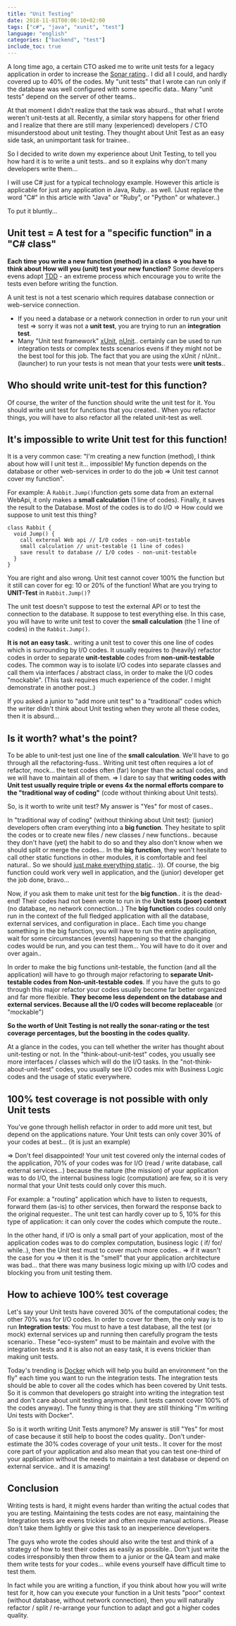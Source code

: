 ```yaml
---
title: "Unit Testing"
date: 2018-11-01T00:06:10+02:00
tags: ["c#", "java", "xunit", "test"]
language: "english"
categories: ["backend", "test"]
include_toc: true
---
```

A long time ago, a certain CTO asked me to write unit tests for a legacy application in order to increase the [Sonar rating](https://docs.sonarqube.org/latest/user-guide/metric-definitions/).. I did all I could, and hardly covered up to 40% of the codes. My "unit tests" that I wrote can run only if the database was well configured with some specific data.. Many "unit tests" depend on the server of other teams..

At that moment I didn't realize that the task was absurd.., that what I wrote weren't unit-tests at all. Recently, a similar story happens for other friend and I realize that there are still many (experienced) developers / CTO misunderstood about unit testing. They thought about Unit Test as an easy side task, an unimportant task for trainee..

So I decided to write down my experience about Unit Testing, to tell you how hard it is to write a unit tests.. and so it explains why don't many developers write them…

I will use C# just for a typical technology example. However this article is applicable for just any application in Java, Ruby.. as well. (Just replace the word "C#" in this article with "Java" or "Ruby", or "Python" or whatever..)

To put it bluntly…

## Unit test = A test for a "specific function" in a "C# class"

**Each time you write a new function (method) in a class => you have to think about How will you (unit) test your new function?** Some developers evens adopt [TDD](https://en.wikipedia.org/wiki/Test-driven_development) - an extreme process which encourage you to write the tests even before writing the function.

A unit test is not a test scenario which requires database connection or web-service connection.

* If you need a database or a network connection in order to run your unit test => sorry it was not a **unit test**, you are trying to run an **integration test**.
* Many "Unit test framework" [xUnit](https://xunit.net/), [nUnit](https://nunit.org/).. certainly can be used to run integration tests or complex tests scenarios evens if they might not be the best tool for this job. The fact that you are using the xUnit / nUnit.. (launcher) to run your tests is not mean that your tests were **unit tests**..

## Who should write unit-test for this function?

Of course, the writer of the function should write the unit test for it. You should write unit test for functions that you created.. When you refactor things, you will have to also refactor all the related unit-test as well.

## It's impossible to write Unit test for this function!

It is a very common case: "I'm creating a new function (method), I think about how will I unit test it… impossible! My function depends on the database or other web-services in order to do the job => Unit test cannot cover my function".

For example: A `Rabbit.Jump()`function gets some data from an external WebApi, it only makes a **small calculation** (1 line of codes). Finally, it saves the result to the Database. Most of the codes is to do I/O => How could we suppose to unit test this thing?

```
class Rabbit {
  void Jump() {
    call external Web api // I/O codes - non-unit-testable
    small calculation // unit-testable (1 line of codes)
    save result to database // I/O codes - non-unit-testable
  }
}
```

You are right and also wrong. Unit test cannot cover 100% the function but it still can cover for eg: 10 or 20% of the function! What are you trying to **UNIT-Test** in `Rabbit.Jump()`?

The unit test doesn't suppose to test the external API or to test the connection to the database. It suppose to test everything else. In this case, you will have to write unit test to cover the **small calculation** (the 1 line of codes) in the `Rabbit.Jump()`.

**It is not an easy task**.. writing a unit test to cover this one line of codes which is surrounding by I/O codes. It usually requires to (heavily) refactor codes in order to separate **unit-testable** codes from **non-unit-testable** codes. The common way is to isolate I/O codes into separate classes and call them via interfaces / abstract class, in order to make the I/O codes "mockable". (This task requires much experience of the coder. I might demonstrate in another post..)

If you asked a junior to "add more unit test" to a "traditional" codes which the writer didn't think about Unit testing when they wrote all these codes, then it is absurd...

## Is it worth? what's the point?

To be able to unit-test just one line of the **small calculation**. We'll have to go through all the refactoring-fuss.. Writing unit test often requires a lot of refactor, mock... the test codes often (far) longer than the actual codes, and we will have to maintain all of them. => I dare to say that **writing codes with Unit test usually require triple or evens 4x the normal efforts compare to the "traditional way of coding"** (code without thinking about Unit tests).

So, is it worth to write unit test? My answer is "Yes" for most of cases..

In "traditional way of coding" (without thinking about Unit test): (junior) developers often cram everything into a **big function**. They hesitate to split the codes or to create new files / new classes / new functions.. because they don't have (yet) the habit to do so and they also don't know when we should split or merge the codes... In the **big function**, they won't hesitate to call other static functions in other modules, it is comfortable and feel natural.. So we should [just make everything static](https://codeburst.io/static-classes-are-evil-or-make-your-dependencies-explicit-af3e73bd29dd).. :)). Of course, the big function could work very well in application, and the (junior) developer get the job done, bravo...

Now, if you ask them to make unit test for the **big function**.. it is the dead-end! Their codes had not been wrote to run in the **Unit tests (poor) context** (no database, no network connection...) The **big function** codes could only run in the context of the full fledged application with all the database, external services, and configuration in place.. Each time you change something in the big function, you will have to run the entire application, wait for some circumstances (events) happening so that the changing codes would be run, and you can test them… You will have to do it over and over again..

In order to make the big functions unit-testable, the function (and all the application) will have to go through major refactoring to **separate Unit-testable codes from Non-unit-testable codes**. If you have the guts to go through this major refactor your codes usually become far better organized and far more flexible. **They become less dependent on the database and external services. Because all the I/O codes will become replaceable** (or "mockable")

**So the worth of Unit Testing is not really the sonar-rating or the test coverage percentages, but the boosting in the codes quality.**

At a glance in the codes, you can tell whether the writer has thought about unit-testing or not. In the "think-about-unit-test" codes, you usually see more interfaces / classes which will do the I/O tasks. In the "not-think-about-unit-test" codes, you usually see I/O codes mix with Business Logic codes and the usage of static everywhere.

## 100% test coverage is not possible with only Unit tests

You've gone through hellish refactor in order to add more unit test, but depend on the applications nature. Your Unit tests can only cover 30% of your codes at best… (it is just an example)

=> Don't feel disappointed! Your unit test covered only the internal codes of the application, 70% of your codes was for I/O (read / write database, call external services…) because the nature (the mission) of your application was to do I/O, the internal business logic (computation) are few, so it is very normal that your Unit tests could only cover this much.

For example: a "routing" application which have to listen to requests, forward them (as-is) to other services, then forward the response back to the original requester.. The unit test can hardly cover up to 5, 10% for this type of application: it can only cover the codes which compute the route..

In the other hand, if I/O is only a small part of your application, most of the application codes was to do complex computation, business logic ( if/ for/ while..), then the Unit test must to cover much more codes.. => if it wasn't the case for you => then it is the "smell" that your application architecture was bad… that there was many business logic mixing up with I/O codes and blocking you from unit testing them.

## How to achieve 100% test coverage

Let's say your Unit tests have covered 30% of the computational codes; the other 70% was for I/O codes. In order to cover for them, the only way is to run **Integration tests**: You must to have a test database, all the test (or mock) external services up and running then carefully program the tests scenario.. These "eco-system" must to be maintain and evolve with the integration tests and it is also not an easy task, it is evens trickier than making unit tests.

Today's trending is [Docker](https://www.docker.com/) which will help you build an environment "on the fly" each time you want to run the integration tests. The integration tests should be able to cover all the codes which has been covered by Unit tests. So it is common that developers go straight into writing the integration test and don't care about unit testing anymore.. (unit tests cannot cover 100% of the codes anyway). The funny thing is that they are still thinking "I'm writing Uni tests with Docker".

So is it worth writing Unit Tests anymore? My answer is still "Yes" for most of case because it still help to boost the codes quality.. Don't under-estimate the 30% codes coverage of your unit tests.. It cover for the most core part of your application and also mean that you can test one-third of your application without the needs to maintain a test database or depend on external service.. and it is amazing!

## Conclusion

Writing tests is hard, it might evens harder than writing the actual codes that you are testing. Maintaining the tests codes are not easy, maintaining the Integration tests are evens trickier and often require manual actions.. Please don't take them lightly or give this task to an inexperience developers.

The guys who wrote the codes should also write the test and think of a strategy of how to test their codes as easily as possible.. Don't just write the codes irresponsibly then throw them to a junior or the QA team and make them write tests for your codes… while evens yourself have difficult time to test them.

In fact while you are writing a function, if you think about how you will write test for it, how can you execute your function in a Unit tests "poor" context (without database, without network connection), then you will naturally refactor / split / re-arrange your function to adapt and got a higher codes quality.

